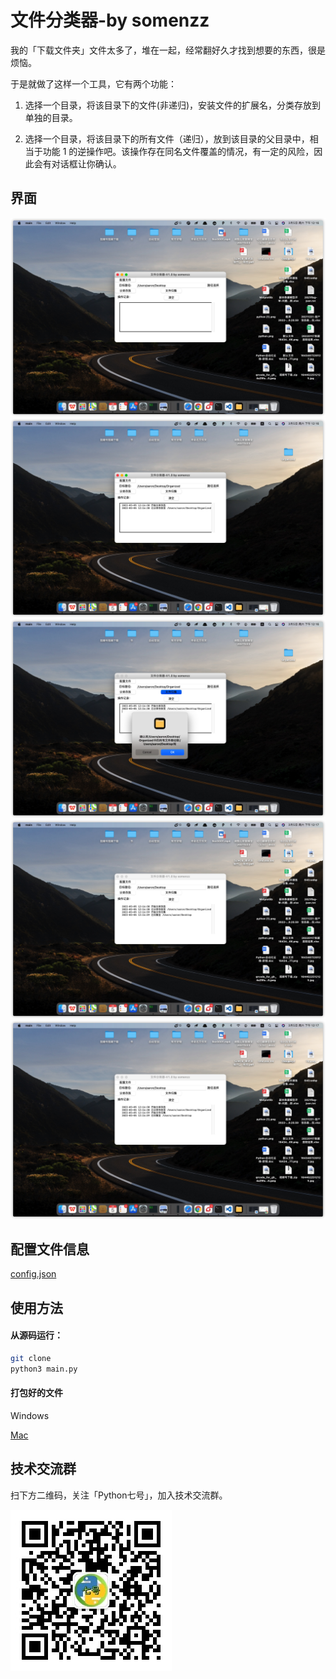 # 文件分类器-by somenzz

我的「下载文件夹」文件太多了，堆在一起，经常翻好久才找到想要的东西，很是烦恼。

于是就做了这样一个工具，它有两个功能：

1. 选择一个目录，将该目录下的文件(非递归)，安装文件的扩展名，分类存放到单独的目录。

2. 选择一个目录，将该目录下的所有文件（递归），放到该目录的父目录中，相当于功能 1 的逆操作吧。该操作存在同名文件覆盖的情况，有一定的风险，因此会有对话框让你确认。

## 界面

![分类存放前](./pic/1.jpg)
![分类存放后](./pic/2.jpg)
![文件归集前](./pic/3.jpg)
![文件归集后](./pic/4.jpg)
![配置文件](./pic/4.jpg)

## 配置文件信息

[config.json](./config.json)

## 使用方法

#### 从源码运行：

```sh
git clone 
python3 main.py
```

#### 打包好的文件

Windows

[Mac]()




## 技术交流群

扫下方二维码，关注「Python七号」，加入技术交流群。

![公众号](./pic/8cm.jpeg)